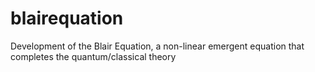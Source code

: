 # blairequation
Development of the Blair Equation, a non-linear emergent equation that completes the quantum/classical theory

